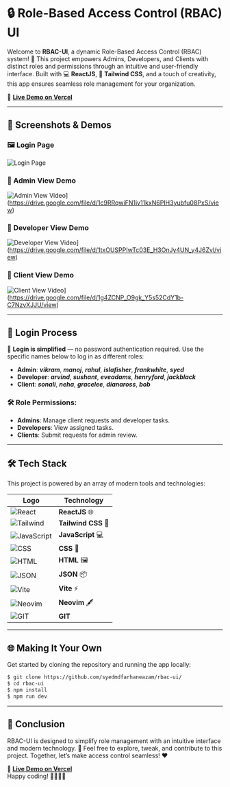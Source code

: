 # 🔒 Role-Based Access Control (RBAC) UI

Welcome to **RBAC-UI**, a dynamic Role-Based Access Control (RBAC) system! 🚀 This project empowers Admins, Developers, and Clients with distinct roles and permissions through an intuitive and user-friendly interface. Built with 💻 **ReactJS**, 🎨 **Tailwind CSS**, and a touch of creativity, this app ensures seamless role management for your organization.

🌟 **[Live Demo on Vercel](https://rbac-ui-silk.vercel.app/)**

---

## 📸 Screenshots & Demos

### 🖼️ Login Page
![Login Page](https://drive.google.com/uc?id=1EpwhJiGlg7LllrrAIGonWROh61RRgyzZ)

### 🎥 Admin View Demo
![Admin View Video](https://img.youtube.com/vi/1c9RRqwiFN1iv11kxN6PIH3yubfu08PxS/0.jpg)](https://drive.google.com/file/d/1c9RRqwiFN1iv11kxN6PIH3yubfu08PxS/view)

### 🎥 Developer View Demo
![Developer View Video](https://img.youtube.com/vi/1txOUSPPIwTc03E_H3OnJy4UN_y4J6Zvl/0.jpg)](https://drive.google.com/file/d/1txOUSPPIwTc03E_H3OnJy4UN_y4J6Zvl/view)

### 🎥 Client View Demo
![Client View Video](https://img.youtube.com/vi/1g4ZCNP_O9gk_Y5s52CdY1b-C7NzvXJJU/0.jpg)](https://drive.google.com/file/d/1g4ZCNP_O9gk_Y5s52CdY1b-C7NzvXJJU/view)

---

## 🔑 Login Process

📝 **Login is simplified** — no password authentication required. Use the specific names below to log in as different roles:

- **Admin**: _***vikram***_, _***manoj***_, _***rahul***_, _***islafisher***_, _***frankwhite***_, _***syed***_
- **Developer**: _***arvind***_, _***sushant***_, _***eveadams***_, _***henryford***_, _***jackblack***_
- **Client**: _***sonali***_, _***neha***_, _***gracelee***_, _***dianaross***_, _***bob***_

### 🛠 Role Permissions:
- **Admins**: Manage client requests and developer tasks.
- **Developers**: View assigned tasks.
- **Clients**: Submit requests for admin review.

---

## 🛠 Tech Stack
This project is powered by an array of modern tools and technologies:

| Logo                         | Technology          |
|------------------------------|---------------------|
| ![React](https://img.icons8.com/color/48/000000/react-native.png) | **ReactJS** 🌐   |
| ![Tailwind](https://github.com/user-attachments/assets/d7f0aab2-e30a-4d52-98f5-4083f9feece4) | **Tailwind CSS** 🎨  |
| ![JavaScript](https://img.icons8.com/color/48/000000/javascript.png) | **JavaScript** 💻 |
| ![CSS](https://img.icons8.com/color/48/000000/css3.png) | **CSS** 🎨         |
| ![HTML](https://img.icons8.com/color/48/000000/html-5--v1.png) | **HTML** 🖼️       |
| ![JSON](https://img.icons8.com/color/48/000000/json.png) | **JSON** 📦        |
| ![Vite](https://vitejs.dev/logo.svg) | **Vite** ⚡          |
| ![Neovim](https://github.com/user-attachments/assets/fca0139d-6f22-4813-bd7a-6c46521de870) | **Neovim** 🖋️ |
| ![GIT]([https://images.app.goo.gl/CHSKgtgXHTTSe33k6](https://images.app.goo.gl/Q1snUCCeR6Dbdjxs8)) | **GIT** |

---

## 🌐 Making It Your Own

Get started by cloning the repository and running the app locally:

```bash
$ git clone https://github.com/syedmdfarhaneazam/rbac-ui/
$ cd rbac-ui
$ npm install
$ npm run dev
```

---

## 🎉 Conclusion

RBAC-UI is designed to simplify role management with an intuitive interface and modern technology. 🚀 Feel free to explore, tweak, and contribute to this project. Together, let’s make access control seamless! ❤️

**🌟 [Live Demo on Vercel](https://rbac-ui-silk.vercel.app/)**  
Happy coding! 👨‍💻👩‍💻

